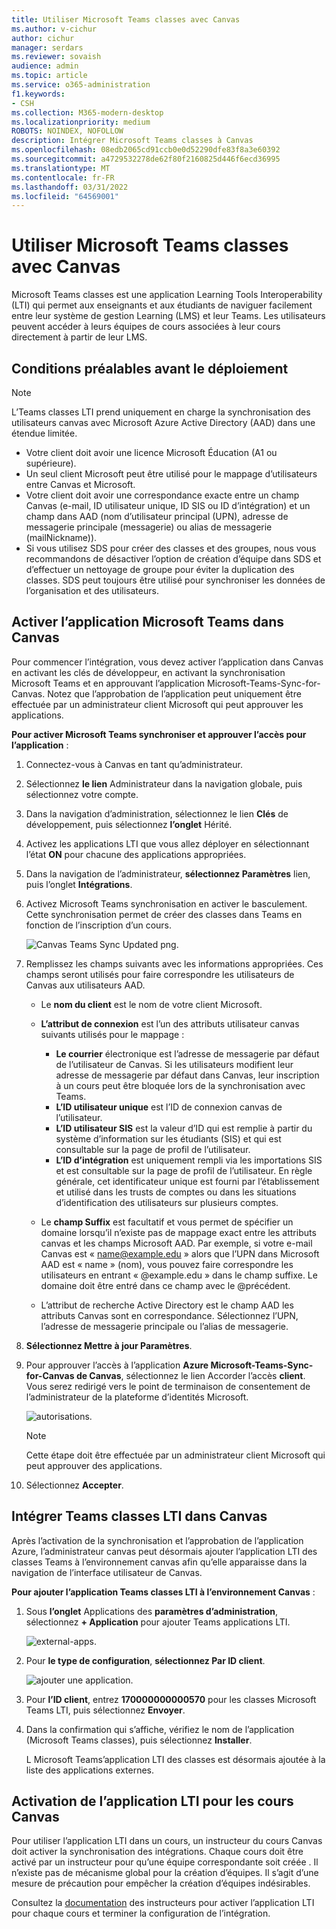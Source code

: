 ```yaml
---
title: Utiliser Microsoft Teams classes avec Canvas
ms.author: v-cichur
author: cichur
manager: serdars
ms.reviewer: sovaish
audience: admin
ms.topic: article
ms.service: o365-administration
f1.keywords:
- CSH
ms.collection: M365-modern-desktop
ms.localizationpriority: medium
ROBOTS: NOINDEX, NOFOLLOW
description: Intégrer Microsoft Teams classes à Canvas
ms.openlocfilehash: 08edb2065cd91ccb0e0d52290dfe83f8a3e60392
ms.sourcegitcommit: a4729532278de62f80f2160825d446f6ecd36995
ms.translationtype: MT
ms.contentlocale: fr-FR
ms.lasthandoff: 03/31/2022
ms.locfileid: "64569001"
---
```

# <a name="use-microsoft-teams-classes-with-canvas"></a>Utiliser Microsoft Teams classes avec Canvas

Microsoft Teams classes est une application Learning Tools Interoperability (LTI) qui permet aux enseignants et aux étudiants de naviguer facilement entre leur système de gestion Learning (LMS) et leur Teams. Les utilisateurs peuvent accéder à leurs équipes de cours associées à leur cours directement à partir de leur LMS.

## <a name="prerequisites-before-deployment"></a>Conditions préalables avant le déploiement

> [!NOTE]
> L’Teams classes LTI prend uniquement en charge la synchronisation des utilisateurs canvas avec Microsoft Azure Active Directory (AAD) dans une étendue limitée.
>
> - Votre client doit avoir une licence Microsoft Éducation (A1 ou supérieure).
> - Un seul client Microsoft peut être utilisé pour le mappage d’utilisateurs entre Canvas et Microsoft.
> - Votre client doit avoir une correspondance exacte entre un champ Canvas (e-mail, ID utilisateur unique, ID SIS ou ID d’intégration) et un champ dans AAD (nom d’utilisateur principal (UPN), adresse de messagerie principale (messagerie) ou alias de messagerie (mailNickname)).
> - Si vous utilisez SDS pour créer des classes et des groupes, nous vous recommandons de désactiver l’option de création d’équipe dans [](/schooldatasync/group-cleanup) SDS et d’effectuer un nettoyage de groupe pour éviter la duplication des classes. SDS peut toujours être utilisé pour synchroniser les données de l’organisation et des utilisateurs.

## <a name="enable-the-microsoft-teams-app-in-canvas"></a>Activer l’application Microsoft Teams dans Canvas

Pour commencer l’intégration, vous devez activer l’application dans Canvas en activant les clés de développeur, en activant la synchronisation Microsoft Teams et en approuvant l’application Microsoft-Teams-Sync-for-Canvas. Notez que l’approbation de l’application peut uniquement être effectuée par un administrateur client Microsoft qui peut approuver les applications.

**Pour activer Microsoft Teams synchroniser et approuver l’accès pour l’application** :

1. Connectez-vous à Canvas en tant qu’administrateur.

2. Sélectionnez **le lien** Administrateur dans la navigation globale, puis sélectionnez votre compte.
3. Dans la navigation d’administration, sélectionnez le lien **Clés** de développement, puis sélectionnez **l’onglet** Hérité.
4. Activez les applications LTI que vous allez déployer en sélectionnant l’état **ON** pour chacune des applications appropriées.

5. Dans la navigation de l’administrateur, **sélectionnez Paramètres** lien, puis l’onglet **Intégrations**.

6. Activez Microsoft Teams synchronisation en  activer le basculement. Cette synchronisation permet de créer des classes dans Teams en fonction de l’inscription d’un cours.

   ![Canvas Teams Sync Updated png.](https://user-images.githubusercontent.com/87142492/128225881-abdfc52d-dc9e-48ad-aec5-f6617c6436f3.png)

7. Remplissez les champs suivants avec les informations appropriées. Ces champs seront utilisés pour faire correspondre les utilisateurs de Canvas aux utilisateurs AAD.
   - Le **nom du client** est le nom de votre client Microsoft.
   - **L’attribut de connexion** est l’un des attributs utilisateur canvas suivants utilisés pour le mappage :
      - **Le courrier** électronique est l’adresse de messagerie par défaut de l’utilisateur de Canvas. Si les utilisateurs modifient leur adresse de messagerie par défaut dans Canvas, leur inscription à un cours peut être bloquée lors de la synchronisation avec Teams.
      - **L’ID utilisateur unique** est l’ID de connexion canvas de l’utilisateur.
      - **L’ID utilisateur SIS** est la valeur d’ID qui est remplie à partir du système d’information sur les étudiants (SIS) et qui est consultable sur la page de profil de l’utilisateur.
      - **L’ID d’intégration** est uniquement rempli via les importations SIS et est consultable sur la page de profil de l’utilisateur. En règle générale, cet identificateur unique est fourni par l’établissement et utilisé dans les trusts de comptes ou dans les situations d’identification des utilisateurs sur plusieurs comptes.

   - Le **champ Suffix** est facultatif et vous permet de spécifier un domaine lorsqu’il n’existe pas de mappage exact entre les attributs canvas et les champs Microsoft AAD. Par exemple, si votre e-mail Canvas est « name@example.edu » alors que l’UPN dans Microsoft AAD est « name » (nom), vous pouvez faire correspondre les utilisateurs en entrant « @example.edu » dans le champ suffixe. Le domaine doit être entré dans ce champ avec le @précédent.
   - L’attribut de recherche Active Directory est le champ AAD les attributs Canvas sont en correspondance. Sélectionnez l’UPN, l’adresse de messagerie principale ou l’alias de messagerie.

8. **Sélectionnez Mettre à jour Paramètres**.

9. Pour approuver l’accès à l’application **Azure Microsoft-Teams-Sync-for-Canvas de Canvas**, sélectionnez le lien Accorder l’accès **client**. Vous serez redirigé vers le point de terminaison de consentement de l’administrateur de la plateforme d’identités Microsoft.

   ![autorisations.](media/permissions.png)

   > [!NOTE]
   > Cette étape doit être effectuée par un administrateur client Microsoft qui peut approuver des applications.

10. Sélectionnez **Accepter**.

## <a name="integrate-teams-classes-lti-in-canvas"></a>Intégrer Teams classes LTI dans Canvas

Après l’activation de la synchronisation et l’approbation de l’application Azure, l’administrateur canvas peut désormais ajouter l’application LTI des classes Teams à l’environnement canvas afin qu’elle apparaisse dans la navigation de l’interface utilisateur de Canvas.

**Pour ajouter l’application Teams classes LTI à l’environnement Canvas** :

1. Sous **l’onglet** Applications des **paramètres d’administration**, sélectionnez **+ Application** pour ajouter Teams applications LTI.

   ![external-apps.](media/external-apps.png)

2. Pour **le type de configuration**, **sélectionnez Par ID client**.

   ![ajouter une application.](media/add-app.png)

3. Pour **l’ID client**, entrez **170000000000570** pour les classes Microsoft Teams LTI, puis sélectionnez **Envoyer**.

4. Dans la confirmation qui s’affiche, vérifiez le nom de l’application (Microsoft Teams classes), puis sélectionnez **Installer**.

   L Microsoft Teams’application LTI des classes est désormais ajoutée à la liste des applications externes.

## <a name="enabling-the-lti-app-for-canvas-courses"></a>Activation de l’application LTI pour les cours Canvas

Pour utiliser l’application LTI dans un cours, un instructeur du cours Canvas doit activer la synchronisation des intégrations. Chaque cours doit être activé par un instructeur pour qu’une équipe correspondante soit créée . Il n’existe pas de mécanisme global pour la création d’équipes. Il s’agit d’une mesure de précaution pour empêcher la création d’équipes indésirables.

Consultez la [documentation](https://support.microsoft.com/topic/use-microsoft-teams-classes-in-your-lms-preview-ac6a1e34-32f7-45e6-b83e-094185a1e78a#ID0EBD=Instructure_Canvas) des instructeurs pour activer l’application LTI pour chaque cours et terminer la configuration de l’intégration.
